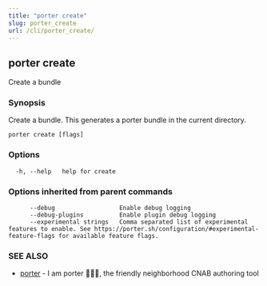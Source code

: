 ```yaml
---
title: "porter create"
slug: porter_create
url: /cli/porter_create/
---
```

## porter create

Create a bundle

### Synopsis

Create a bundle. This generates a porter bundle in the current directory.

```
porter create [flags]
```

### Options

```
  -h, --help   help for create
```

### Options inherited from parent commands

```
      --debug                  Enable debug logging
      --debug-plugins          Enable plugin debug logging
      --experimental strings   Comma separated list of experimental features to enable. See https://porter.sh/configuration/#experimental-feature-flags for available feature flags.
```

### SEE ALSO

* [porter](/cli/porter/)	 - I am porter 👩🏽‍✈️, the friendly neighborhood CNAB authoring tool

